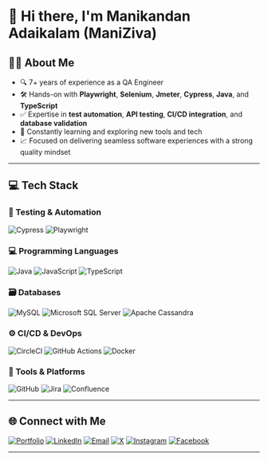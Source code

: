 # 👋 Hi there, I'm Manikandan Adaikalam (ManiZiva)

## 🧑‍💻 About Me
- 🔍 7+ years of experience as a QA Engineer
- 🛠️ Hands-on with **Playwright**, **Selenium**, **Jmeter**, **Cypress**, **Java**, and **TypeScript**
- ✅ Expertise in **test automation**, **API testing**, **CI/CD integration**, and **database validation**
- 🌱 Constantly learning and exploring new tools and tech
- 📈 Focused on delivering seamless software experiences with a strong quality mindset

---

## 💻 Tech Stack

### 🧪 Testing & Automation
![Cypress](https://img.shields.io/badge/Cypress-%23172BF4.svg?style=for-the-badge&logo=cypress&logoColor=white)
![Playwright](https://img.shields.io/badge/Playwright-%23000000.svg?style=for-the-badge&logo=playwright&logoColor=white)

### 💻 Programming Languages
![Java](https://img.shields.io/badge/Java-%23ED8B00.svg?style=for-the-badge&logo=openjdk&logoColor=white)
![JavaScript](https://img.shields.io/badge/JavaScript-%23323330.svg?style=for-the-badge&logo=javascript&logoColor=%23F7DF1E)
![TypeScript](https://img.shields.io/badge/TypeScript-%23007ACC.svg?style=for-the-badge&logo=typescript&logoColor=white)

### 🗃️ Databases
![MySQL](https://img.shields.io/badge/MySQL-4479A1.svg?style=for-the-badge&logo=mysql&logoColor=white)
![Microsoft SQL Server](https://img.shields.io/badge/SQL%20Server-CC2927?style=for-the-badge&logo=microsoftsqlserver&logoColor=white)
![Apache Cassandra](https://img.shields.io/badge/Cassandra-%231287B1.svg?style=for-the-badge&logo=apache-cassandra&logoColor=white)

### ⚙️ CI/CD & DevOps
![CircleCI](https://img.shields.io/badge/CircleCI-%23161616.svg?style=for-the-badge&logo=circleci&logoColor=white)
![GitHub Actions](https://img.shields.io/badge/GitHub%20Actions-%232671E5.svg?style=for-the-badge&logo=githubactions&logoColor=white)
![Docker](https://img.shields.io/badge/Docker-%230db7ed.svg?style=for-the-badge&logo=docker&logoColor=white)

### 🧰 Tools & Platforms
![GitHub](https://img.shields.io/badge/GitHub-%23121011.svg?style=for-the-badge&logo=github&logoColor=white)
![Jira](https://img.shields.io/badge/Jira-%230A0FFF.svg?style=for-the-badge&logo=jira&logoColor=white)
![Confluence](https://img.shields.io/badge/Confluence-%23172BF4.svg?style=for-the-badge&logo=confluence&logoColor=white)

---

## 🌐 Connect with Me

[![Portfolio](https://img.shields.io/badge/Portfolio-222222?style=for-the-badge&logo=firefox&logoColor=white)](https://maniziva.github.io/MyPortfolio/)
[![LinkedIn](https://img.shields.io/badge/LinkedIn-%230077B5.svg?logo=linkedin&logoColor=white)](https://linkedin.com/in/manikandan-adaikalam)
[![Email](https://img.shields.io/badge/Email-D14836?logo=gmail&logoColor=white&style=for-the-badge)](mailto:manizivamsd@gmail.com)
[![X](https://img.shields.io/badge/X-%23121212.svg?logo=X&logoColor=white&style=for-the-badge)](https://x.com/mani_ziva)
[![Instagram](https://img.shields.io/badge/Instagram-%23E4405F.svg?logo=Instagram&logoColor=white&style=for-the-badge)](https://instagram.com/maniziva)
[![Facebook](https://img.shields.io/badge/Facebook-%231877F2.svg?logo=Facebook&logoColor=white&style=for-the-badge)](https://facebook.com/mani.ziva)

---
